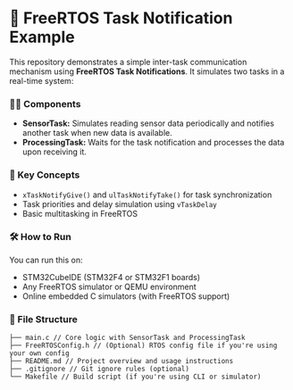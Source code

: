 # 🌅 FreeRTOS Task Notification Example

This repository demonstrates a simple inter-task communication mechanism using **FreeRTOS Task Notifications**. It simulates two tasks in a real-time system:

### 👨‍💻 Components

- **SensorTask:** Simulates reading sensor data periodically and notifies another task when new data is available.
- **ProcessingTask:** Waits for the task notification and processes the data upon receiving it.

### 🔗 Key Concepts

- `xTaskNotifyGive()` and `ulTaskNotifyTake()` for task synchronization
- Task priorities and delay simulation using `vTaskDelay`
- Basic multitasking in FreeRTOS

### 🛠 How to Run

You can run this on:
- STM32CubeIDE (STM32F4 or STM32F1 boards)
- Any FreeRTOS simulator or QEMU environment
- Online embedded C simulators (with FreeRTOS support)

### 📂 File Structure
````
├── main.c // Core logic with SensorTask and ProcessingTask
├── FreeRTOSConfig.h // (Optional) RTOS config file if you're using your own config
├── README.md // Project overview and usage instructions
├── .gitignore // Git ignore rules (optional)
└── Makefile // Build script (if you're using CLI or simulator)
````
